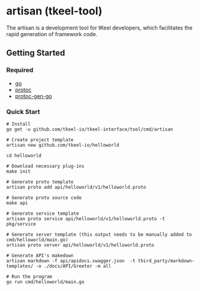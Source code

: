 # artisan (tkeel-tool)

The artisan is a development tool for tKeel developers, which facilitates the rapid generation of framework code.

## Getting Started
### Required
- [go](https://golang.org/dl/)
- [protoc](https://github.com/protocolbuffers/protobuf)
- [protoc-gen-go](https://github.com/protocolbuffers/protobuf-go)


### Quick Start

```
# Install
go get -u github.com/tkeel-io/tkeel-interface/tool/cmd/artisan

# Create project template
artisan new github.com/tkeel-io/helloworld

cd helloworld

# Download necessary plug-ins
make init

# Generate proto template
artisan proto add api/helloworld/v1/helloworld.proto

# Generate proto source code
make api

# Generate service template
artisan proto service api/helloworld/v1/helloworld.proto -t pkg/service

# Generate server template (this output needs to be manually added to cmd/helloworld/main.go)
artisan proto server api/helloworld/v1/helloworld.proto

# Generate API's makedown
artisan markdown -f api/apidocs.swagger.json  -t third_party/markdown-templates/ -o ./docs/API/Greeter -m all

# Run the program
go run cmd/helloworld/main.go
```



